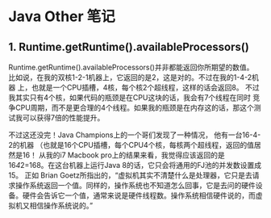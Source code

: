# Java Other 笔记

## 1. Runtime.getRuntime().availableProcessors()
Runtime.getRuntime().availableProcessors()并非都能返回你所期望的数值。
比如说，在我的双核1-2-1机器上，它返回的是2，这是对的。不过在我的1-4-2机器 上，也就是一个CPU插槽，4核，每个核2个超线程，这样的话会返回8。
不过我其实只有4个核，如果代码的瓶颈是在CPU这块的话，我会有7个线程在同时 竞争CPU周期，而不是更合理的4个线程。如果我的瓶颈是在内存这的话，那这个测试我可以获得7倍的性能提升。

不过这还没完！Java Champions上的一个哥们发现了一种情况，
他有一台16-4-2的机器 （也就是16个CPU插槽，每个CPU4个核，每核两个超线程，返回的值居然是16！
从我的i7 Macbook pro上的结果来看，我觉得应该返回的是16*4*2=168。在这台机器上运行Java 8的话，它只会将通用的FJ池的并发数设置成15。
正如 Brian Goetz所指出的，“虚拟机其实不清楚什么是处理器，它只是去请求操作系统返回一个值。同样的，操作系统也不知道怎么回事，它是去问的硬件设备。硬件会告诉它一个值，通常来说是硬件线程数。操作系统相信硬件说的，而虚拟机又相信操作系统说的。”
